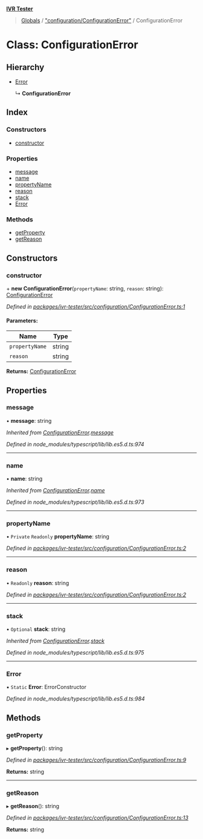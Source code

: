 **[IVR Tester](../README.md)**

> [Globals](../README.md) / ["configuration/ConfigurationError"](../modules/_configuration_configurationerror_.md) / ConfigurationError

# Class: ConfigurationError

## Hierarchy

* [Error](_configuration_configurationerror_.configurationerror.md#error)

  ↳ **ConfigurationError**

## Index

### Constructors

* [constructor](_configuration_configurationerror_.configurationerror.md#constructor)

### Properties

* [message](_configuration_configurationerror_.configurationerror.md#message)
* [name](_configuration_configurationerror_.configurationerror.md#name)
* [propertyName](_configuration_configurationerror_.configurationerror.md#propertyname)
* [reason](_configuration_configurationerror_.configurationerror.md#reason)
* [stack](_configuration_configurationerror_.configurationerror.md#stack)
* [Error](_configuration_configurationerror_.configurationerror.md#error)

### Methods

* [getProperty](_configuration_configurationerror_.configurationerror.md#getproperty)
* [getReason](_configuration_configurationerror_.configurationerror.md#getreason)

## Constructors

### constructor

\+ **new ConfigurationError**(`propertyName`: string, `reason`: string): [ConfigurationError](_configuration_configurationerror_.configurationerror.md)

*Defined in [packages/ivr-tester/src/configuration/ConfigurationError.ts:1](https://github.com/SketchingDev/ivr-tester/blob/aac0a71/packages/ivr-tester/src/configuration/ConfigurationError.ts#L1)*

#### Parameters:

Name | Type |
------ | ------ |
`propertyName` | string |
`reason` | string |

**Returns:** [ConfigurationError](_configuration_configurationerror_.configurationerror.md)

## Properties

### message

•  **message**: string

*Inherited from [ConfigurationError](_configuration_configurationerror_.configurationerror.md).[message](_configuration_configurationerror_.configurationerror.md#message)*

*Defined in node_modules/typescript/lib/lib.es5.d.ts:974*

___

### name

•  **name**: string

*Inherited from [ConfigurationError](_configuration_configurationerror_.configurationerror.md).[name](_configuration_configurationerror_.configurationerror.md#name)*

*Defined in node_modules/typescript/lib/lib.es5.d.ts:973*

___

### propertyName

• `Private` `Readonly` **propertyName**: string

*Defined in [packages/ivr-tester/src/configuration/ConfigurationError.ts:2](https://github.com/SketchingDev/ivr-tester/blob/aac0a71/packages/ivr-tester/src/configuration/ConfigurationError.ts#L2)*

___

### reason

• `Readonly` **reason**: string

*Defined in [packages/ivr-tester/src/configuration/ConfigurationError.ts:2](https://github.com/SketchingDev/ivr-tester/blob/aac0a71/packages/ivr-tester/src/configuration/ConfigurationError.ts#L2)*

___

### stack

• `Optional` **stack**: string

*Inherited from [ConfigurationError](_configuration_configurationerror_.configurationerror.md).[stack](_configuration_configurationerror_.configurationerror.md#stack)*

*Defined in node_modules/typescript/lib/lib.es5.d.ts:975*

___

### Error

▪ `Static` **Error**: ErrorConstructor

*Defined in node_modules/typescript/lib/lib.es5.d.ts:984*

## Methods

### getProperty

▸ **getProperty**(): string

*Defined in [packages/ivr-tester/src/configuration/ConfigurationError.ts:9](https://github.com/SketchingDev/ivr-tester/blob/aac0a71/packages/ivr-tester/src/configuration/ConfigurationError.ts#L9)*

**Returns:** string

___

### getReason

▸ **getReason**(): string

*Defined in [packages/ivr-tester/src/configuration/ConfigurationError.ts:13](https://github.com/SketchingDev/ivr-tester/blob/aac0a71/packages/ivr-tester/src/configuration/ConfigurationError.ts#L13)*

**Returns:** string
